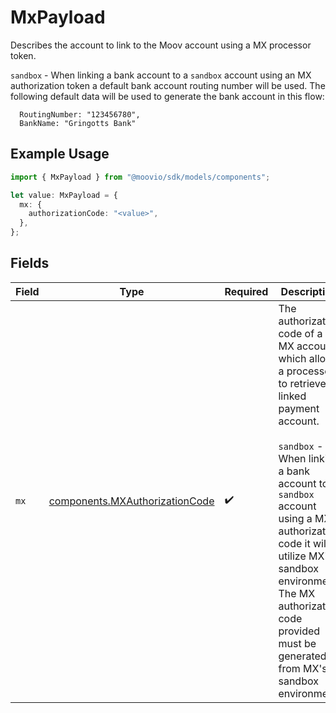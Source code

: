 # MxPayload

Describes the account to link to the Moov account using a MX processor token. 

`sandbox` - When linking a bank account to a `sandbox` account using an MX authorization token a default bank account routing number will
be used. The following default data will be used to generate the bank account in this flow:

```
  RoutingNumber: "123456780",
  BankName: "Gringotts Bank"
```

## Example Usage

```typescript
import { MxPayload } from "@moovio/sdk/models/components";

let value: MxPayload = {
  mx: {
    authorizationCode: "<value>",
  },
};
```

## Fields

| Field                                                                                                                                                                                                                                                                                                                               | Type                                                                                                                                                                                                                                                                                                                                | Required                                                                                                                                                                                                                                                                                                                            | Description                                                                                                                                                                                                                                                                                                                         |
| ----------------------------------------------------------------------------------------------------------------------------------------------------------------------------------------------------------------------------------------------------------------------------------------------------------------------------------- | ----------------------------------------------------------------------------------------------------------------------------------------------------------------------------------------------------------------------------------------------------------------------------------------------------------------------------------- | ----------------------------------------------------------------------------------------------------------------------------------------------------------------------------------------------------------------------------------------------------------------------------------------------------------------------------------- | ----------------------------------------------------------------------------------------------------------------------------------------------------------------------------------------------------------------------------------------------------------------------------------------------------------------------------------- |
| `mx`                                                                                                                                                                                                                                                                                                                                | [components.MXAuthorizationCode](../../models/components/mxauthorizationcode.md)                                                                                                                                                                                                                                                    | :heavy_check_mark:                                                                                                                                                                                                                                                                                                                  | The authorization code of a MX account which allows a processor to retrieve a linked payment account. <br/><br/>`sandbox` - When linking a bank account to a `sandbox` account using a MX authorization code it will utilize MX's sandbox environment. <br/>The MX authorization code provided must be generated from MX's sandbox environment. |